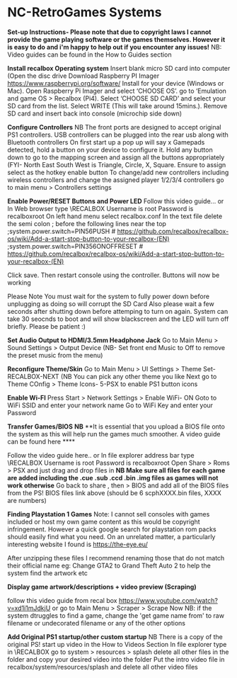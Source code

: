 # NC-RetroGames Systems

**Set-up Instructions- Please note that due to copyright laws I cannot provide the game playing software or the games themselves. However it is easy to do and i'm happy to help out if you encounter any issues!** NB: Video guides can be found in the How to Guides section

**Install recalbox Operating system**
Insert blank micro SD card into computer (Open the disc drive
Download Raspberry PI Imager https://www.raspberrypi.org/software/ 
Install for your device (Windows or Mac).
Open Raspberry Pi Imager and select ‘CHOOSE OS’.
go to ‘Emulation and game OS > Recalbox (Pi4).
Select ‘CHOOSE SD CARD’ and select your SD card from the list.
Select WRITE  (This will take around 15mins.).
Remove SD card and insert back into console (microchip side down)

**Configure Controllers** NB The front ports are designed to accept original PS1 controllers. USB controllers can be plugged into the rear usb along with Bluetooth controllers
On first start up a pop up will say x Gamepads detected, hold a button on your device to configure it.
Hold any button down to go to the mapping screen and assign all the buttons appropriately (FYI- North East South West is Triangle, Circle, X, Square.
Ensure to assign select as the hotkey enable button
To change/add new controllers including wireless controllers and change the assigned player 1/2/3/4 controllers go to main menu > Controllers settings

**Enable Power/RESET Buttons and Power LED**
Follow this video guide...
or
In Web browser type \\RECALBOX
Username is root
Password is recalboxroot
On left hand menu select recalbox.conf
In the text file delete the semi colon ; before the following lines near the top
;system.power.switch=PIN56PUSH           # https://github.com/recalbox/recalbox-os/wiki/Add-a-start-stop-button-to-your-recalbox-(EN)
;system.power.switch=PIN356ONOFFRESET    # https://github.com/recalbox/recalbox-os/wiki/Add-a-start-stop-button-to-your-recalbox-(EN)

Click save. Then restart console using the controller. Buttons will now be working

Please Note You must wait for the system to fully power down before unplugging as doing so will corrupt the SD Card
Also please wait a few seconds after shutting down before attemping to turn on again. 
System can take 30 seocnds to boot and will show blackscreen and the LED will turn off briefly. Please be patient :)


**Set Audio Output to HDMI/3.5mm Headphone Jack**
Go to Main Menu > Sound Settings > Output Device   (NB- Set front end Music to Off to remove the preset music from the menu)

**Reconfigure Theme/Skin**
Go to Main Menu > UI Settings > Theme Set- RECALBOX-NEXT   (NB You can pick any other theme you like
Next go to Theme COnfig > Theme Icons- 5-PSX to enable PS1 button icons

**Enable Wi-FI**
Press Start > Network Settings > Enable WiFi- ON
Goto to WiFi SSID and enter your network name
Go to WiFi Key and enter your Password

**Transfer Games/BIOS** **NB** **It is essential that you upload a BIOS file onto the system as this will help run the games much smoother. A video guide can be found here ****

Follow the video guide here..
or
In file explorer address bar type   \\RECALBOX
Username is root
Password is recalboxroot
Open Share > Roms > PSX and just drag and drop files in **NB Make sure all files for each game are added including the .cue .sub .ccd .bin .img files as games will not work otherwise**
Go back to share , then > BIOS and add all of the BIOS files from the PS! BIOS files link above (should be 6 scphXXXX.bin files, XXXX are numbers)

**Finding Playstation 1 Games**
 Note: I cannot sell consoles with games included or host my own game content as this would be copyright infringement. 
 However a quick google search for playstation rom packs should easily find what you need.
 On an unrelated matter, a particularly interesting website I found is https://the-eye.eu/

After unzipping these files I recommend renaming those that do not match their official name eg: Change GTA2 to Grand Theft Auto 2 to help the system find the artwork etc

**Display game artwork/descriptions + video preview (Scraping)**

follow this video guide from recal box https://www.youtube.com/watch?v=xd1i1mJdkjU
or 
go to Main Menu > Scraper > Scrape Now   NB: if the system dtruggles to find a game, change the 'get game name from' to raw filename or undecorated filename or any of the other options

**Add Original PS1 startup/other custom startup** NB There is a copy of the original PS! start up video in the How to Videos Section
In file explorer type in \\RECALBOX
go to system > resources > splash
delete all other files in the folder and copy your desired video into the folder
Put the intro video file in recalbox/system/resources/splash and delete all other video files
